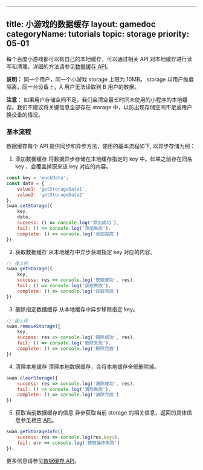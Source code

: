 
---
title: 小游戏的数据缓存
layout: gamedoc
categoryName: tutorials
topic: storage
priority: 05-01
---

每个百度小游戏都可以有自己的本地缓存，可以通过相关 API 对本地缓存进行读写和清理，详细的方法请参见[数据缓存 API](/api/storage/clearStorage/)。

**说明：**
同一个用户，同一个小游戏 storage 上限为 10MB。
storage 以用户维度隔离，同一台设备上，A 用户无法读取到 B 用户的数据。

**注意：**
如果用户存储空间不足，我们会清空最长时间未使用的小程序的本地缓存。我们不建议将关键信息全部存在 storage 中，以防出现存储空间不足或用户换设备的情况。

### 基本流程

数据缓存每个 API 提供同步和异步方法，使用的基本流程如下, 以异步存储为例：
1. 添加数据缓存
将数据异步存储在本地缓存指定的 key 中。如果之前存在同名 key ，会覆盖掉原来该 key 对应的内容。
```javascript
const key = 'mockData';
const data = {
    value1: 'getStorageData1',
    value2: 'getStorageData2'
};
swan.setStorage({
    key,
    data,
    success: () => console.log('添加成功'),
    fail: () => console.log('添加失败'),
    complete: () => console.log('添加完成')
});
```
2. 获取数据缓存
从本地缓存中异步获取指定 key 对应的内容。
```javascript
// 接上例
swan.getStorage({
    key,
    success: res => console.log('获取成功', res),
    fail: () => console.log('获取失败'),
    complete: () => console.log('获取完成')
})
```
3. 删除指定数据缓存
从本地缓存中异步移除指定 key。
```javascript
// 接上例
swan.removeStorage({
    key,
    success: res => console.log('删除成功', res),
    fail: () => console.log('删除失败'),
    complete: () => console.log('删除完成')
})
```
4. 清理本地缓存
清理本地数据缓存，会将本地缓存全部删除掉。
```javascript
swan.clearStorage({
    success: res => console.log('清除成功', res),
    fail: () => console.log('清除失败'),
    complete: () => console.log('清除完成')
})
```
5. 获取当前数据缓存的信息
异步获取当前 storage 的相关信息，返回的具体信息参见相应 [API](/api/storage/getStorageInfo/)。
```javascript
swan.getStorageInfo({
    success: res => console.log(res.keys),
    fail: err => console.log('获取操作失败')
});
```
更多信息请参见[数据缓存 API](/api/storage/clearStorage/)。